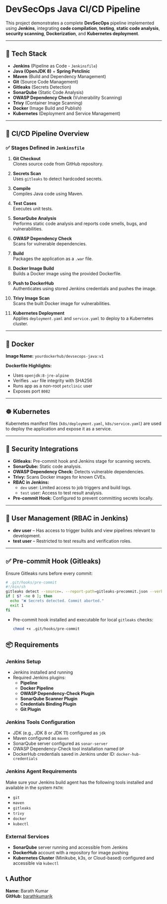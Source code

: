 # DevSecOps Java CI/CD Pipeline

This project demonstrates a complete **DevSecOps** pipeline implemented using **Jenkins**, integrating **code compilation**, **testing**, **static code analysis**, **security scanning**, **Dockerization**, and **Kubernetes deployment**.

---

## 🔧 Tech Stack

- **Jenkins** (Pipeline as Code - `Jenkinsfile`)
- **Java (OpenJDK 8)** + **Spring Petclinic**
- **Maven** (Build and Dependency Management)
- **Git** (Source Code Management)
- **Gitleaks** (Secrets Detection)
- **SonarQube** (Static Code Analysis)
- **OWASP Dependency Check** (Vulnerability Scanning)
- **Trivy** (Container Image Scanning)
- **Docker** (Image Build and Publish)
- **Kubernetes** (Deployment and Service Management)

---

## 🚀 CI/CD Pipeline Overview

### ✅ Stages Defined in `Jenkinsfile`

1. **Git Checkout**  
   Clones source code from GitHub repository.

2. **Secrets Scan**  
   Uses `gitleaks` to detect hardcoded secrets.

3. **Compile**  
   Compiles Java code using Maven.

4. **Test Cases**  
   Executes unit tests.

5. **SonarQube Analysis**  
   Performs static code analysis and reports code smells, bugs, and vulnerabilities.

6. **OWASP Dependency Check**  
   Scans for vulnerable dependencies.

7. **Build**  
   Packages the application as a `.war` file.

8. **Docker Image Build**  
   Builds a Docker image using the provided Dockerfile.

9. **Push to DockerHub**  
   Authenticates using stored Jenkins credentials and pushes the image.

10. **Trivy Image Scan**  
    Scans the built Docker image for vulnerabilities.

11. **Kubernetes Deployment**  
    Applies `deployment.yaml` and `service.yaml` to deploy to a Kubernetes cluster.

---

## 🐳 Docker

**Image Name:** `yourdockerhub/devsecops-java:v1`

**Dockerfile Highlights:**
- Uses `openjdk:8-jre-alpine`
- Verifies `.war` file integrity with SHA256
- Runs app as a non-root `petclinic` user
- Exposes port `8082`

---

## ☸️ Kubernetes

Kubernetes manifest files (`k8s/deployment.yaml`, `k8s/service.yaml`) are used to deploy the application and expose it as a service.

---

## 🔐 Security Integrations

- **Gitleaks:** Pre-commit hook and Jenkins stage for scanning secrets.
- **SonarQube:** Static code analysis.
- **OWASP Dependency Check:** Detects vulnerable dependencies.
- **Trivy:** Scans Docker images for known CVEs.
- **RBAC in Jenkins:** 
  - `dev` user: Limited access to job triggers and build logs.
  - `test` user: Access to test result analysis.
- **Pre-commit Hook:** Configured to prevent committing secrets locally.

---

## 👥 User Management (RBAC in Jenkins)

- **dev user** – Has access to trigger builds and view pipelines relevant to development.
- **test user** – Restricted to test results and verification roles.

---

## ✅ Pre-commit Hook (Gitleaks)

Ensure Gitleaks runs before every commit:

```bash
# .git/hooks/pre-commit
#!/bin/sh
gitleaks detect --source=. --report-path=gitleaks-precommit.json --verbose
if [ $? -ne 0 ]; then
  echo "❌ Secrets detected. Commit aborted."
  exit 1
fi
```

- Pre-commit hook installed and executable for local `gitleaks` checks:
  ```bash
  chmod +x .git/hooks/pre-commit
  ```

## 📦 Requirements

### Jenkins Setup

- Jenkins installed and running
- Required Jenkins plugins:
  - **Pipeline**
  - **Docker Pipeline**
  - **OWASP Dependency-Check Plugin**
  - **SonarQube Scanner Plugin**
  - **Credentials Binding Plugin**
  - **Git Plugin**

### Jenkins Tools Configuration

- JDK (e.g., JDK 8 or JDK 11) configured as `jdk`
- Maven configured as `maven`
- SonarQube server configured as `sonar-server`
- OWASP Dependency-Check tool installation named `DP`
- DockerHub credentials saved in Jenkins under ID: `docker-hub-credentials`

### Jenkins Agent Requirements

Make sure your Jenkins build agent has the following tools installed and available in the system `PATH`:

- `git`
- `maven`
- `gitleaks`
- `trivy`
- `docker`
- `kubectl`

### External Services

- **SonarQube** server running and accessible from Jenkins
- **DockerHub** account with a repository for image pushing
- **Kubernetes Cluster** (Minikube, k3s, or Cloud-based) configured and accessible via `kubectl`


## 📞 Author

**Name:** Barath Kumar  
**GitHub:** [barathkumarjk](https://github.com/barathkumarjk)  

